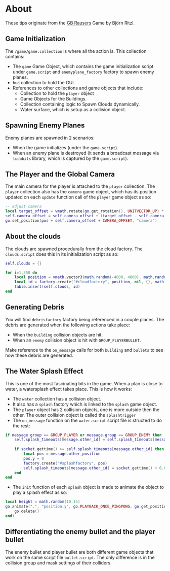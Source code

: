 # About

These tips originate from the [GB Rausers](https://github.com/britzl/gbrausers) Game by Björn Ritzl.

## Game Initialization

The `/game/game.collection` is where all the action is. This collection contains:

* The `game` Game Object, which contains the game initialization script under `game.script` and `enemyplane_factory` factory to spawn enemy planes.
* `hud` collection to hold the GUI.
* References to other collections and game objects that include:
	* Collection to hold the `player` object
	* Game Objects for the Buildings.
	* Collection containing logic to Spawn Clouds dynamically.
	* Water surface, which is setup as a collision object.

## Spawning Enemy Planes

Enemy planes are spawned in 2 scenarios:

* When the game initializes (under the `game.script`).
* When an enemy plane is destroyed (it sends a broadcast message via `ludobits` library, which is captured by the `game.script`).

## The Player and the Global Camera

The main camera for the player is attached to the `player` collection. The `player` collection also has the `camera` game object, which has its position updated on each `update` function call of the `player` game object as so:

```lua
-- adjust camera
local target_offset = vmath.rotate(go.get_rotation(), UNITVECTOR_UP) * distance * 15
self.camera_offset = self.camera_offset + (target_offset - self.camera_offset) * dt
go.set_position(pos + self.camera_offset + CAMERA_OFFSET, "camera")
```

## About the clouds

The clouds are spawned procedurally from the cloud factory. The `clouds.script` does this in its initialization script as so:

```lua
self.clouds = {}

for i=1,350 do
	local position = vmath.vector3(math.random(-4000, 4000), math.random(20, 800), -1)
	local id = factory.create("#cloudfactory", position, nil, {}, math.random(4, 10) / 5)
	table.insert(self.clouds, id)
end
```

## Generating Debris

You will find `debrisfactory` factory being referenced in a couple places. The debris are generated when the following actions take place:

* When the `building` collision objects are hit.
* When an `enemy` collision object is hit with `GROUP_PLAYERBULLET`.

Make reference to the `on_message` calls for both `building` and `bullets` to see how these debris are generated.

## The Water Splash Effect

This is one of the most fascinating bits in the game. When a plan is close to water, a watersplash effect takes place. This is how it works:

* The `water` collection has a collision object.
* It also has a `splash` factory which is linked to the `splash` game object.
* The `player` object has 2 collision objects, one is more outside then the other. The outer collision object is called the `splashtrigger`
* The `on_message` function on the `water.script` script file is structed to do the rest:

```lua
if message.group == GROUP_PLAYER or message.group == GROUP_ENEMY then
	self.splash_timeouts[message.other_id] = self.splash_timeouts[message.other_id] or socket.gettime()
	
	if socket.gettime() >= self.splash_timeouts[message.other_id] then
		local pos = message.other_position
		pos.y = 0
		factory.create("#splashfactory", pos)
		self.splash_timeouts[message.other_id] = socket.gettime() + 0.05
	end
end
```
* The `init` function of each `splash` object is made to animate the object to play a splash effect as so:
```lua
local height = math.random(10,15)
go.animate(".", "position.y", go.PLAYBACK_ONCE_PINGPONG, go.get_position().y + height, go.EASING_OUTQUAD, 0.5, 0, function()
	go.delete()
end)
```

## Differentiating the enemy bullet and the player bullet

The enemy bullet and player bullet are both different game objects that work on the same script file `bullet.script`. The only difference is in the collision group and mask settings of their colliders.